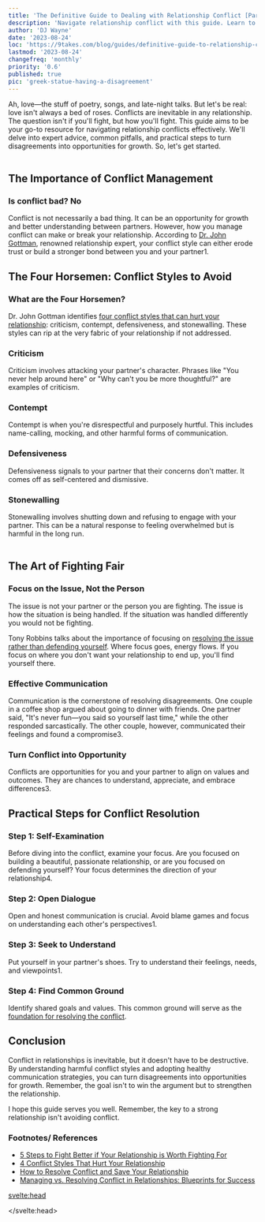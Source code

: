 ```yaml
---
title: 'The Definitive Guide to Dealing with Relationship Conflict [Part 1]'
description: 'Navigate relationship conflict with this guide. Learn to avoid common pitfalls and adopt effective strategies for a stronger bond.'
author: 'DJ Wayne'
date: '2023-08-24'
loc: 'https://9takes.com/blog/guides/definitive-guide-to-relationship-conflict-part-1'
lastmod: '2023-08-24'
changefreq: 'monthly'
priority: '0.6'
published: true
pic: 'greek-statue-having-a-disagreement'
---
```


<!-- // notes:  -->

<script>
	import  PopCard  from "../../lib/components/atoms/PopCard.svelte";
</script>

<p class="firstLetter">Ah, love—the stuff of poetry, songs, and late-night talks. But let's be real: love isn't always a bed of roses. Conflicts are inevitable in any relationship. The question isn't if you'll fight, but how you'll fight. This guide aims to be your go-to resource for navigating relationship conflicts effectively. We'll delve into expert advice, common pitfalls, and practical steps to turn disagreements into opportunities for growth. So, let's get started.</p>

<div
	style="display: flex;
    justify-content: center;
    margin: 1rem 0;
	"
>
	<PopCard
		image={`/blogs/greek-statue-having-a-disagreement.webp`}
		showIcon={false}
		displayText=""
    altText="two greek statues looking at each other"
		subtext=""
	/>
</div>

## The Importance of Conflict Management

### Is conflict bad? No

Conflict is not necessarily a bad thing. It can be an opportunity for growth and better understanding between partners. However, how you manage conflict can make or break your relationship. According to <a class="external-link" target="_blank" rel="noopener noreferrer" href="https://www.gottman.com/about/john-julie-gottman/" >Dr. John Gottman</a>, renowned relationship expert, your conflict style can either erode trust or build a stronger bond between you and your partner1.

## The Four Horsemen: Conflict Styles to Avoid

### What are the Four Horsemen?

Dr. John Gottman identifies <a class="external-link" target="_blank" rel="noopener noreferrer" href="https://www.gottman.com/blog/4-conflict-styles-that-hurt-your-relationship/" >four conflict styles that can hurt your relationship</a>: criticism, contempt, defensiveness, and stonewalling. These styles can rip at the very fabric of your relationship if not addressed.

### Criticism

Criticism involves attacking your partner's character. Phrases like "You never help around here" or "Why can't you be more thoughtful?" are examples of criticism.

### Contempt

Contempt is when you're disrespectful and purposely hurtful. This includes name-calling, mocking, and other harmful forms of communication.

### Defensiveness

Defensiveness signals to your partner that their concerns don't matter. It comes off as self-centered and dismissive.

### Stonewalling

Stonewalling involves shutting down and refusing to engage with your partner. This can be a natural response to feeling overwhelmed but is harmful in the long run.

<!-- > Want to learn more about these conflict styles?
> Check out our blog on Understanding the Four Horsemen. -->

<div
	style="display: flex;
    justify-content: center;
    margin: 1rem 0;
	"
>
	<PopCard
		image={`/blogs/male_and_female_greek_statues.webp`}
		showIcon={false}
		displayText="Stonewalling?"
    altText="two greek statues in a standoff"
		subtext=""
	/>
</div>

## The Art of Fighting Fair

### Focus on the Issue, Not the Person

The issue is not your partner or the person you are fighting. The issue is how the situation is being handled. If the situation was handled differently you would not be fighting.

Tony Robbins talks about the importance of focusing on <a class="external-link" target="_blank" rel="noopener noreferrer" href="https://www.tonyrobbins.com/ultimate-relationship-guide/resolve-conflict-save-relationship/" >resolving the issue rather than defending yourself</a>. Where focus goes, energy flows. If you focus on where you don't want your relationship to end up, you'll find yourself there.

### Effective Communication

Communication is the cornerstone of resolving disagreements. One couple in a coffee shop argued about going to dinner with friends. One partner said, "It's never fun—you said so yourself last time," while the other responded sarcastically. The other couple, however, communicated their feelings and found a compromise3.

### Turn Conflict into Opportunity

Conflicts are opportunities for you and your partner to align on values and outcomes. They are chances to understand, appreciate, and embrace differences3.

<!-- >Interested in improving your communication skills?
>Read our blog on Effective Communication in Relationships. -->

## Practical Steps for Conflict Resolution

### Step 1: Self-Examination

Before diving into the conflict, examine your focus. Are you focused on building a beautiful, passionate relationship, or are you focused on defending yourself? Your focus determines the direction of your relationship4.

### Step 2: Open Dialogue

Open and honest communication is crucial. Avoid blame games and focus on understanding each other's perspectives1.

### Step 3: Seek to Understand

Put yourself in your partner's shoes. Try to understand their feelings, needs, and viewpoints1.

### Step 4: Find Common Ground

Identify shared goals and values. This common ground will serve as the <a class="external-link" target="_blank" rel="noopener noreferrer" href="https://www.gottman.com/blog/managing-vs-resolving-conflict-relationships-blueprints-success/">foundation for resolving the conflict</a>.

<!-- >Looking for more practical steps?
>Check out our blog on 5 Steps to Fight Better in Relationships. -->

## Conclusion

Conflict in relationships is inevitable, but it doesn't have to be destructive. By understanding harmful conflict styles and adopting healthy communication strategies, you can turn disagreements into opportunities for growth. Remember, the goal isn't to win the argument but to strengthen the relationship.

I hope this guide serves you well. Remember, the key to a strong relationship isn't avoiding conflict.

### Footnotes/ References

- <a class="external-link" target="_blank" rel="noopener noreferrer" href="https://www.gottman.com/blog/5-steps-to-fight-better-if-your-relationship-is-worth-fighting-for/" >5 Steps to Fight Better if Your Relationship is Worth Fighting For</a>
- <a class="external-link" target="_blank" rel="noopener noreferrer" href="https://www.gottman.com/blog/4-conflict-styles-that-hurt-your-relationship/" >4 Conflict Styles That Hurt Your Relationship</a>
- <a class="external-link" target="_blank" rel="noopener noreferrer" href="https://www.tonyrobbins.com/ultimate-relationship-guide/resolve-conflict-save-relationship/" >How to Resolve Conflict and Save Your Relationship</a>
- <a class="external-link" target="_blank" rel="noopener noreferrer" href="https://www.gottman.com/blog/managing-vs-resolving-conflict-relationships-blueprints-success/" >Managing vs. Resolving Conflict in Relationships: Blueprints for Success</a>

<svelte:head>

<script type="application/ld+json">
  {
  "@context": "http://schema.org",
  "@graph": [
    {
      "@type": "Article",
      "articleBody": "This guide aims to be your go-to resource for navigating relationship conflicts effectively. It delves into expert advice, common pitfalls, and practical steps to turn disagreements into opportunities for growth.",
      "creator": ["DJ Wayne"],
      "author": {
        "@type": "Person",
        "name": "DJ Wayne",
        "sameAs": ["https://www.instagram.com/djwayne3/", "https://www.youtube.com/@djwayne3", "https://www.linkedin.com/in/davidtwayne/", "https://twitter.com/djwayne3"
          ]
      },
      "dateModified": {
        "@type": "Date",
        "@value": "2023-08-24"
      },
      "datePublished": {
        "@type": "Date",
        "@value": "2023-08-24"
      },
      "description": "Navigate the complexities of relationship conflict with this definitive guide. Learn to avoid common pitfalls and adopt effective strategies for a stronger bond.",
      "headline": "The Definitive Guide to Dealing with Relationship Conflict Part 1",
      "mainEntityOfPage": {
        "@id": "https://9takes.com/blog/guides/definitive-guide-to-relationship-conflict-part-1",
        "@type": "WebPage"
      },
      "image":{
        "@type":"ImageObject",
        "height":900,
        "url": "https://9takes.com/blogs/greek-statue-having-a-disagreement.webp",
        "width":900
      },
      "mentions": [{
        "@type": "Person",
        "name": "Dr. John Gottman",
        "sameAs": ["https://www.gottman.com/", "https://en.wikipedia.org/wiki/John_Gottman"]
      },
      {
        "@type": "Person",
        "name": "Tony Robbins",
        "sameAs": ["https://www.tonyrobbins.com/", "https://en.wikipedia.org/wiki/Tony_Robbins"]
      }],
      "publisher": {
        "@type": "Organization",
        "sameAs": ["https://www.instagram.com/9takesdotcom/", "https://twitter.com/9takesdotcom"],
        "logo": {
          "@type": "ImageObject",
          "url": "https://9takes.com/brand/darkRubix.png"
        },
        "name": "9takes"
      }
    },
    {
      "@type": "FAQPage",
      "mainEntity": [
        {
          "@type": "Question",
          "acceptedAnswer": {
            "@type": "Answer",
            "text": "Conflict is not necessarily a bad thing. It can be an opportunity for growth and better understanding between partners. However, how you manage conflict can make or break your relationship."
          },
          "name": "Why is conflict management crucial in relationships?"
        },
        {
          "@type": "Question",
          "acceptedAnswer": {
            "@type": "Answer",
            "text": "Dr. John Gottman identifies four conflict styles that can hurt your relationship: criticism, contempt, defensiveness, and stonewalling. These styles can rip at the very fabric of your relationship if not addressed."
          },
          "name": "What are the Four Horsemen in relationship conflict?"
        },
        {
          "@type": "Question",
          "acceptedAnswer": {
            "@type": "Answer",
            "text": "By understanding harmful conflict styles and adopting healthy communication strategies, you can turn disagreements into opportunities for growth. The goal isn't to win the argument but to strengthen the relationship."
          },
          "name": "How can conflicts be resolved effectively?"
        }
      ]
    }
  ]
}

</script>

</svelte:head>

<style lang="scss">
article {
    border: 1px solid #52616b;
    margin-top: 1rem;
    padding: 1rem;
    border-radius: 5px;
  }
  .accordion {
    color: #444;
    cursor: pointer;
    padding: 0.5rem;
    border: none;
    text-align: left;
    outline: none;
    font-size: 15px;
    transition: 0.4s;
  }

  .accordion:hover {
    background-color: var(--color-theme-purple-v);
    color: var(--color-theme-purple);
  }

  /*.panel:hover {

    background-color: #ccc;

}*/

  .panel {
    padding: 18px;
    /*display: none;*/
    background-color: white;
    overflow: hidden;

  }
</style>
